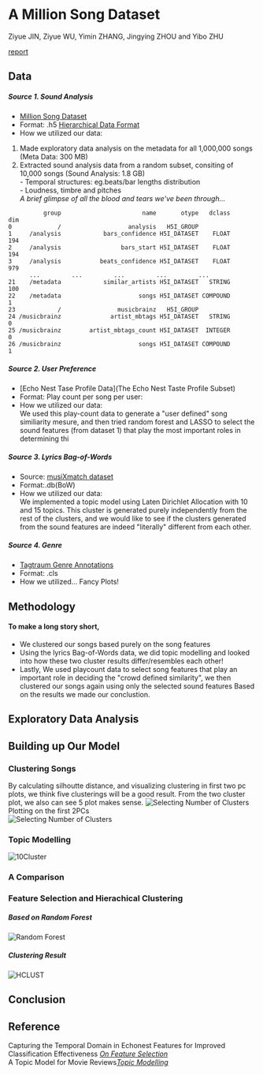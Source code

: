 # A Million Song Dataset
Ziyue JIN, Ziyue WU, Yimin ZHANG, Jingying ZHOU and Yibo ZHU

[report](https://zac2116.github.io/)

## Data
##### Source 1. Sound Analysis
* [Million Song Dataset](http://labrosa.ee.columbia.edu/millionsong/)
* Format: .h5 [Hierarchical Data Format](https://en.wikipedia.org/wiki/Hierarchical_Data_Format)  
* How we utilized our data:   
1) Made exploratory data analysis on the metadata for all 1,000,000 songs (Meta Data: 300 MB)  
2) Extracted sound analysis data from a random subset, consiting of 10,000 songs (Sound Analysis: 1.8 GB)  
          - Temporal structures: eg.beats/bar lengths distribution  
          - Loudness, timbre and pitches  
*A brief glimpse of all the blood and tears we've been through...*
```
          group                       name       otype   dclass       dim
0             /                   analysis   H5I_GROUP                   
1     /analysis            bars_confidence H5I_DATASET    FLOAT       194
2     /analysis                 bars_start H5I_DATASET    FLOAT       194
3     /analysis           beats_confidence H5I_DATASET    FLOAT       979
      ...         ...         ...         ...         ...
21    /metadata            similar_artists H5I_DATASET   STRING       100
22    /metadata                      songs H5I_DATASET COMPOUND         1
23            /                musicbrainz   H5I_GROUP                   
24 /musicbrainz              artist_mbtags H5I_DATASET   STRING         0
25 /musicbrainz        artist_mbtags_count H5I_DATASET  INTEGER         0
26 /musicbrainz                      songs H5I_DATASET COMPOUND         1

```
##### Source 2. User Preference
* [Echo Nest Tase Profile Data](The Echo Nest Taste Profile Subset)
* Format: Play count per song per user:
* How we utilized our data:  
We used this play-count data to generate a "user defined" song similiarity mesure, and then tried random forest and LASSO to select the sound features (from dataset 1) that play the most important roles in determining thi

##### Source 3. Lyrics Bag-of-Words
* Source: [musiXmatch dataset](http://labrosa.ee.columbia.edu/millionsong/musixmatch)
* Format:.db(BoW)
* How we utilized our data:   
We implemented a topic model using Laten Dirichlet Allocation with 10 and 15 topics. This cluster is generated purely independently from the rest of the clusters, and we would like to see if the clusters generated from the sound features are indeed "literally" different from each other.

##### Source 4. Genre
* [Tagtraum Genre Annotations](http://www.tagtraum.com/msd_genre_datasets.html)
* Format: .cls 
* How we utilized... Fancy Plots!

## Methodology
#### To make a long story short,  
* We clustered our songs based purely on the song features
* Using the lyrics Bag-of-Words data, we did topic modelling and looked into how these two cluster results differ/resembles each other!
* Lastly, We used playcount data to select song features that play an important role in deciding the "crowd defined similarity", we then clustered our songs again using only the selected sound features
Based on the results we made our conclustion.

## Exploratory Data Analysis
## Building up Our Model  
### Clustering Songs
By calculating silhoutte distance, and visualizing clustering in first two pc plots, we think five clusterings will be a good result. From the two cluster plot, we also can see 5 plot makes sense.
![Selecting Number of Clusters](https://github.com/TZstatsADS/finalproject-group-2/blob/master/lib/web/img/select_5.jpeg?raw=true "Logo Title Text 1")  
Plotting on the first 2PCs  
![Selecting Number of Clusters](https://github.com/TZstatsADS/finalproject-group-2/blob/master/lib/web/img/select_dimension.png?raw=true "Logo Title Text 1")

### Topic Modelling 
![10Cluster](https://github.com/TZstatsADS/finalproject-group-2/blob/master/lib/web/img/topic.jpg?raw=true)


### A Comparison  


### Feature Selection and Hierachical Clustering
##### Based on Random Forest
![Random Forest](https://github.com/TZstatsADS/finalproject-group-2/blob/master/lib/web/img/rf.jpg?raw=true "Logo Title Text 1")
##### Clustering Result
![HCLUST](https://github.com/TZstatsADS/finalproject-group-2/blob/master/lib/web/img/hclust.jpg?raw=true)

## Conclusion

## Reference
Capturing the Temporal Domain
in Echonest Features
for Improved Classification Effectiveness [*On Feature Selection*](http://www.ifs.tuwien.ac.at/~schindler/pubs/AMR2012.pdf)  
A Topic Model for Movie Reviews[*Topic Modelling*](http://cpsievert.github.io/LDAvis/reviews/reviews.html)
